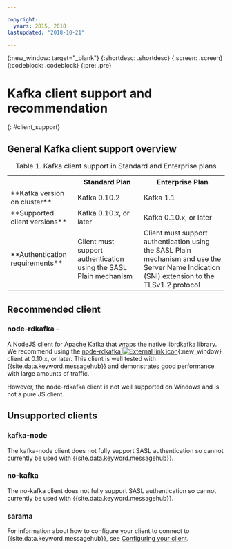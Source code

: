 ```yaml
---

copyright:
  years: 2015, 2018
lastupdated: "2018-10-21"

---
```


{:new_window: target="_blank"}
{:shortdesc: .shortdesc}
{:screen: .screen}
{:codeblock: .codeblock}
{:pre: .pre}

# Kafka client support and recommendation
{: #client_support}

## General Kafka client support overview

<table>
    <caption>Table 1. Kafka client support in Standard and Enterprise plans</caption>
      <tr>
	        <th></th>
		    <th>Standard Plan</th>
		    <th>Enterprise Plan</th>
        </tr>
	  		<tr>
			<td>**Kafka version on cluster**</td>
			<td>Kafka 0.10.2</td>
			<td>Kafka 1.1</td>
		</tr>
	  		<tr>
			<td>**Supported client versions**</td>
			<td>Kafka 0.10.x, or later</td>
			<td>Kafka 0.10.x, or later</td>
		</tr>
			<td>**Authentication requirements**</td>
			<td>Client must support authentication using the SASL Plain mechanism</td>
			<td>Client must support authentication using the SASL Plain mechanism and use the Server Name Indication (SNI) extension to the TLSv1.2 protocol</td>
		</tr>

</table>

## Recommended client

### node-rdkafka - 
A NodeJS client for Apache Kafka that wraps the native librdkafka library. 
We recommend using the [node-rdkafka ![External link icon](../../icons/launch-glyph.svg "External link icon")](https://github.com/Blizzard/node-rdkafka/blob/master/README.md){:new_window} client at 0.10.x, or later. This client is well tested with {{site.data.keyword.messagehub}} and demonstrates good performance with large amounts of traffic. 

However, the node-rdkafka client is not well supported on Windows and is not a pure JS client.


## Unsupported clients

### kafka-node
The kafka-node client does not fully support SASL authentication so cannot currently be used with {{site.data.keyword.messagehub}}.


### no-kafka 
The no-kafka client does not fully support SASL authentication so cannot currently be used with {{site.data.keyword.messagehub}}.

### sarama


For information about how to configure your client to connect to {{site.data.keyword.messagehub}}, see [Configuring your client](/docs/services/EventStreams/eventstreams063.html).








